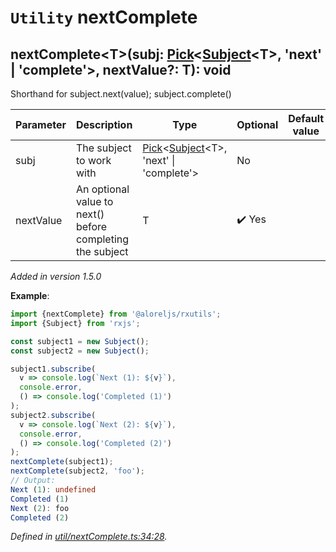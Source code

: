 # `Utility` nextComplete

## nextComplete\<T>(subj: [Pick](https://www.typescriptlang.org/docs/handbook/utility-types.html#picktk)\<[Subject](https://rxjs.dev/api/index/class/Subject)\<T>, 'next' | 'complete'>, nextValue?: T): void

Shorthand for subject.next(value); subject.complete()

| **Parameter** | **Description** | **Type** | **Optional** | **Default value** |
|---------------|-----------------|----------|--------------|-------------------|
| subj | The subject to work with | <span>[Pick](https://www.typescriptlang.org/docs/handbook/utility-types.html#picktk)\<[Subject](https://rxjs.dev/api/index/class/Subject)\<T>, 'next' &vert; 'complete'></span> | No |  |
| nextValue | An optional value to next() before completing the subject | <span>T</span> | :heavy_check_mark: Yes |  |

*Added in version 1.5.0*

**Example**:
```typescript
import {nextComplete} from '@aloreljs/rxutils';
import {Subject} from 'rxjs';

const subject1 = new Subject();
const subject2 = new Subject();

subject1.subscribe(
  v => console.log(`Next (1): ${v}`),
  console.error,
  () => console.log('Completed (1)')
);
subject2.subscribe(
  v => console.log(`Next (2): ${v}`),
  console.error,
  () => console.log('Completed (2)')
);
nextComplete(subject1);
nextComplete(subject2, 'foo');
// Output:
Next (1): undefined
Completed (1)
Next (2): foo
Completed (2)
```

*Defined in [util/nextComplete.ts:34:28](https://github.com/Alorel/rxutils/blob/b6df7ef/src/util/nextComplete.ts#L34).*